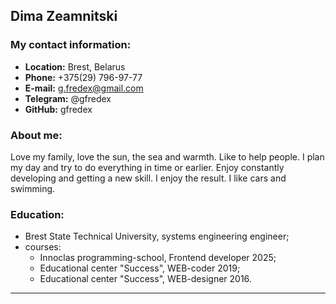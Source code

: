 ## Dima Zeamnitski
### My contact information:
+ **Location:** Brest, Belarus  
+ **Phone:** +375(29) 796-97-77  
+ **E-mail:** g.fredex@gmail.com  
+ **Telegram:** @gfredex  
+ **GitHub:** gfredex
### About me:
Love my family, love the sun, the sea and warmth. Like to help people. I plan my day and try to do everything in time or earlier. Enjoy constantly developing and getting a new skill. I enjoy the result. I like cars and swimming.
### Education:
+ Brest State Technical University, systems engineering engineer;  
+ courses:
	+ Innoclas programming-school, Frontend developer 2025;
    + Educational center "Success", WEB-coder 2019;
	+ Educational center "Success", WEB-designer 2016.
-----